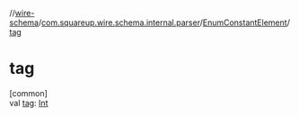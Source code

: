 //[wire-schema](../../../index.md)/[com.squareup.wire.schema.internal.parser](../index.md)/[EnumConstantElement](index.md)/[tag](tag.md)

# tag

[common]\
val [tag](tag.md): [Int](https://kotlinlang.org/api/latest/jvm/stdlib/kotlin/-int/index.html)
